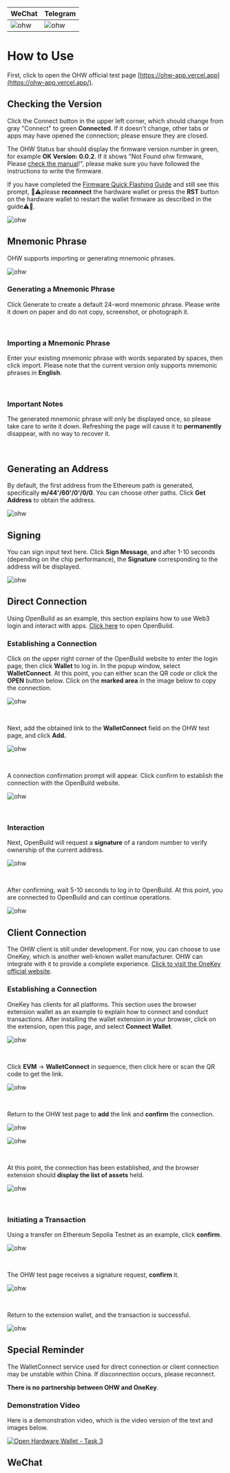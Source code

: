 | WeChat                          | Telegram                    |
| ------------------------------- | --------------------------- |
| ![ohw](../image/start/wechat.jpg) | ![ohw](../image/start/tg.png)

# How to Use

First, click to open the OHW official test page [https://ohw-app.vercel.app](https://ohw-app.vercel.app/).

## Checking the Version

Click the Connect button in the upper left corner, which should change from gray "Connect" to green **Connected**. If it doesn't change, other tabs or apps may have opened the connection; please ensure they are closed.

The OHW Status bar should display the firmware version number in green, for example **OK Version: 0.0.2**. If it shows "Not Found ohw firmware, Please [check the manual](https://github.com/butterfly-communtiy/ohw-elf-firmware)!", please make sure you have followed the instructions to write the firmware.

If you have completed the [Firmware Quick Flashing Guide](https://github.com/butterfly-communtiy/ohw-elf-firmware/tree/master/doc/board) and still see this prompt, 🔴⚠️please **reconnect** the hardware wallet or press the **RST** button on the hardware wallet to restart the wallet firmware as described in the guide⚠️🔴.

![ohw](../image/start/start-7.png)

## Mnemonic Phrase

OHW supports importing or generating mnemonic phrases.

![ohw](../image/start/start-8.png)

### Generating a Mnemonic Phrase

Click Generate to create a default 24-word mnemonic phrase. Please write it down on paper and do not copy, screenshot, or photograph it.

<br/>

### Importing a Mnemonic Phrase

Enter your existing mnemonic phrase with words separated by spaces, then click import. Please note that the current version only supports mnemonic phrases in **English**.

<br/>

### Important Notes

The generated mnemonic phrase will only be displayed once, so please take care to write it down. Refreshing the page will cause it to **permanently** disappear, with no way to recover it.

<br/>

## Generating an Address

By default, the first address from the Ethereum path is generated, specifically **m/44'/60'/0'/0/0**. You can choose other paths. Click **Get Address** to obtain the address.

![ohw](../image/start/start-9.png)

## Signing

You can sign input text here. Click **Sign Message**, and after 1-10 seconds (depending on the chip performance), the **Signature** corresponding to the address will be displayed.

![ohw](../image/start/start-10.png)

## Direct Connection

Using OpenBuild as an example, this section explains how to use Web3 login and interact with apps. [Click here](https://openbuild.xyz/) to open OpenBuild.

### Establishing a Connection

Click on the upper right corner of the OpenBuild website to enter the login page, then click **Wallet** to log in. In the popup window, select **WalletConnect**. At this point, you can either scan the QR code or click the **OPEN** button below. Click on the **marked area** in the image below to copy the connection.

![ohw](../image/start/start-11.png)

<br/>

Next, add the obtained link to the **WalletConnect** field on the OHW test page, and click **Add.**

![ohw](../image/start/start-12.png)

<br/>

A connection confirmation prompt will appear. Click confirm to establish the connection with the OpenBuild website.

![ohw](../image/start/start-13.png)

<br/>

### Interaction

Next, OpenBuild will request a **signature** of a random number to verify ownership of the current address.

![ohw](../image/start/start-14.png)

<br/>

After confirming, wait 5-10 seconds to log in to OpenBuild. At this point, you are connected to OpenBuild and can continue operations.

![ohw](../image/start/start-15.png)

## Client Connection

The OHW client is still under development. For now, you can choose to use OneKey, which is another well-known wallet manufacturer. OHW can integrate with it to provide a complete experience. [Click to visit the OneKey official website](https://onekey.so/).

### Establishing a Connection

OneKey has clients for all platforms. This section uses the browser extension wallet as an example to explain how to connect and conduct transactions. After installing the wallet extension in your browser, click on the extension, open this page, and select **Connect Wallet**.

![ohw](../image/start/start-16.png)

<br/>

Click **EVM** -> **WalletConnect** in sequence, then click here or scan the QR code to get the link.

![ohw](../image/start/start-17.png)

<br/>

Return to the OHW test page to **add** the link and **confirm** the connection.

![ohw](../image/start/start-18.png)

![ohw](../image/start/start-19.png)

<br/>

At this point, the connection has been established, and the browser extension should **display the list of assets** held.

![ohw](../image/start/start-20.png)

<br/>

### Initiating a Transaction

Using a transfer on Ethereum Sepolia Testnet as an example, click **confirm**.

![ohw](../image/start/start-21.png)

<br/>

The OHW test page receives a signature request, **confirm** it.

![ohw](../image/start/start-22.png)

<br/>

Return to the extension wallet, and the transaction is successful.

![ohw](../image/start/start-23.png)

## Special Reminder

The WalletConnect service used for direct connection or client connection may be unstable within China. If disconnection occurs, please reconnect.

**There is no partnership between OHW and OneKey**.

### Demonstration Video

Here is a demonstration video, which is the video version of the text and images below.

[![Open Hardware Wallet - Task 3](https://res.cloudinary.com/marcomontalbano/image/upload/v1736601213/video_to_markdown/images/youtube--Tk8S3mavd5I-c05b58ac6eb4c4700831b2b3070cd403.jpg)](https://www.youtube.com/watch?v=Tk8S3mavd5I "Open Hardware Wallet - Task 3")

## WeChat
